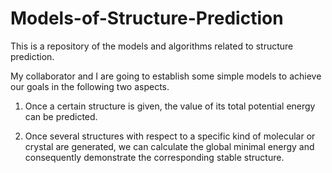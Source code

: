 # Models-of-Structure-Prediction
This is a repository of the models and algorithms related to structure prediction.

My collaborator and I are going to establish some simple models to achieve our goals in the following two aspects.

  1. Once a certain structure is given, the value of its total potential energy can be predicted.
	
  2. Once several structures with respect to a specific kind of molecular or crystal are generated, we can calculate the global minimal energy and consequently demonstrate the corresponding stable structure.
